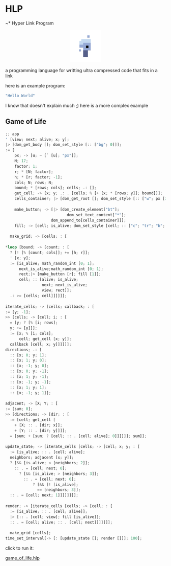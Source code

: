 # HLP

~\* Hyper Link Program

<p align="center">
<img width="100" src="./editor/assets/images/icon-512.png"/>
</p>
a programming language for writting ultra compressed code that fits in a link

here is an example program:

```rs
"Hello World"
```

I know that doesn't explain much ;)
here is a more complex example

## Game of Life

```rs
;; app
' [view; next; alive; x; y];
|> [dom_get_body []; dom_set_style [:: ["bg"; 0]]];
:= [
    px; -> [u; ~ [` [u]; "px"]];
    N; 17;
    factor; 1;
    r; * [N; factor];
    h; * [r; factor; -1];
    cols; N; rows; N;
    bound; * [rows; cols]; cells; .: [];
    get_cell; -> [x; y; .: . [cells; % [+ [x; * [rows; y]]; bound]]];
    cells_container; |> [dom_get_root []; dom_set_style [:: ["w"; px [380]]]];

    make_button; -> [|> [dom_create_element["bt"];
                           dom_set_text_content["*"];
                    dom_append_to[cells_container]]];
    fill; -> [cell; is_alive; dom_set_style [cell; :: ["c"; "tr"; "b"; "s2t"; "bg"; ? [is_alive; "#fff"; 0]]]];

  make_grid; -> [cells; : [

*loop [bound; -> [count; : [
  ? [! [% [count; cols]]; += [h; r]];
  ' [x; y];
  := [is_alive; math_random_int [0; 1];
      next_is_alive;math_random_int [0; 1];
      rect;|> [make_button [r]; fill [1]];
      cell; :: [alive; is_alive;
                next; next_is_alive;
                view; rect]];
  .: >= [cells; cell]]]]]];

iterate_cells; -> [cells; callback; : [
:= [y; -1];
>> [cells; -> [cell; i; : [
  = [y; ? [% [i; rows];
  y; += [y]]];
  := [x; % [i; cols];
      cell; get_cell [x; y]];
  callback [cell; x; y]]]]]];
directions; .: [
  :: [x; 0; y; 1];
  :: [x; 1; y; 0];
  :: [x; -1; y; 0];
  :: [x; 0; y; -1];
  :: [x; 1; y; -1];
  :: [x; -1; y; -1];
  :: [x; 1; y; 1];
  :: [x; -1; y; 1]];

adjacent; -> [X; Y; : [
:= [sum; 0];
>> [directions; -> [dir; : [
  := [cell; get_cell [
    + [X; :: . [dir; x]];
    + [Y; :: . [dir; y]]]];
  = [sum; + [sum; ? [cell; :: . [cell; alive]; 0]]]]]]; sum]];

update_state; -> [iterate_cells [cells; -> [cell; x; y; : [
  := [is_alive; :: . [cell; alive];
  neighbors; adjacent [x; y]];
  ? [&& [is_alive; < [neighbors; 2]];
    :: . = [cell; next; 0];
      ? [&& [is_alive; > [neighbors; 3]];
        :: . = [cell; next; 0];
            ? [&& [! [is_alive];
              == [neighbors; 3]];
  :: . = [cell; next; 1]]]]]]]];

render; -> [iterate_cells [cells; -> [cell; : [
  := [is_alive; :: . [cell; alive]];
  |> [:: . [cell; view]; fill [is_alive]];
  :: . = [cell; alive; :: . [cell; next]]]]]]];

  make_grid [cells];
time_set_interval[-> [: [update_state []; render []]]; 100];
```

click to run it:

[game_of_life.hlp](https://at-290690.github.io/hlp/?l=xaRbYTA7YjA7YzA7eDt5xajFk1vDjlvFqMODW8WSWyJiZyI7IiMwMDAiwrczO8WNW2QwO8WOW3U7xZ1bxaVbdcWoInB4IsWnTjsxNztlMDsxO3I7xZlbTjtlMMWoaMQLcsQXxZgxxahmMDtOO2fEBWgwxBpnMDtmMMWoaTA7xZFbxahqxVp4O3k7xL9bxBWbW8WXW3jHKnnFp2gw5ACEazA75ACkj%2BoApHciO2QwWzM4MMK3NDtsx0bFk1vCqFsiYnQixajCo1siKiLFqMOAW2vFRG3FJXQwO3UwO8ODxAnESGMiOyJ0ciI7ImIiOyJzMnTECmciO8WeW3UwOyIjZmZmIjvFZG7FP%2BQAo6JbxKtb5ADOjlt2xQ%2FFnlvFn1vFm8QPZjDFp8WEW2g7csWnxaTkANrFqMWNxE3CsFswOzHFqHfKC3jlANdsMFtyxahtMFsxxafmAJZj5QClYjA7dzA7YTA7eDDFp8S3xHx0MMK3Njtv6ACLecZ%2FjVt55gFtxY%2FEFuYA5mk7xAuiW8WjxB6e5ACfaTtnMMWoeTvFhFt55wHaeOQBcmnlAZN0MDtqMOUAsad5MMRCeDt5xG5w5gGrklt4OzA7eeQAt8UMMTt5OzDHDMWYzA7EJuYAj8goyg7GKs4ezhwxxadx5QDEWDtZ5wDeejDFXI9b5ACLjltB6AD25gCyxZdbWDvEvsQXeMWnxZdbWccOeeQBt8WjxD%2FFl8UGnsQzxL7EBmMwxajlAU16MMWncsVYbzDqAT7kApLGZXXMMkIwO3HnASTkAVOLxB7FoVtCMDsyxafEs8QnYuYArckeoMQeM9QexZ9bdcQNh9AiMcK3ODtz%2FwCU6ACUp8WTW8YNYTDlAkZ15AIuxUtjyCdiMMK3NztuxEzFqMKqW8WOW8WiW3IwW8WoczBb5AILMTAwxag%3D)
